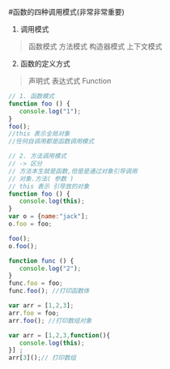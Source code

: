  #函数的四种调用模式(非常非常重要)
1. 调用模式

> 函数模式
> 方法模式
> 构造器模式
> 上下文模式

2. 函数的定义方式

> 声明式
> 表达式式
> Function

```javascript
// 1. 函数模式
function foo () {
   console.log("1");
}
foo();
//this 表示全局对象
//任何自调用都是函数调用模式

// 2. 方法调用模式
// -> 区分
// 方法本生就是函数,但是是通过对象引导调用
// 对象.方法( 参数 )
// this 表示 引导放的对象
function foo () {
   console.log(this);
}
var o = {name:"jack"];
o.foo = foo;

foo();
o.foo();

function func () {
   console.log("2"); 
}
func.foo = foo;
func.foo(); //打印函数体

var arr = [1,2,3];
arr.foo = foo; 
arr.foo(); //打印数组对象

var arr = [1,2,3,function(){
   console.log(this);
}] ;
arr[3]();// 打印数组
```